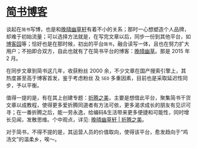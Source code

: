 # [简书博客](https://www.jianshu.com/u/9aae3d8f4c3d)

谈起在`简书`写博，也是和[晚晴幽草轩](https://jeffjade.com/)有着不小的关系；那时一心想塑造个人品牌，却难于初始流量；可以选择方法就是，在写完文章以后，同步一份到其他平台，如[博客园](https://www.cnblogs.com/jadeboy/)等；恰好也是在那时候，初出的平台`简书`，融合读写一体，且也在努力扩大用户；不拍即合双方，自此也就有了在简书平台的博客：[晚晴幽草](https://www.jianshu.com/u/9aae3d8f4c3d)。那是 2015 年 2 月。

在同步文章到简书这几年，收获粉丝 2000 余，不少文章在国产搜索引擎上，其热度甚至高于博客首发，鉴于考虑粉丝 及 `SEO` 多重因素，目前也是采取延迟性同步，予以平衡。

值得一提的是，有在其上创建专题：[折腾之美](https://www.jianshu.com/c/2f6a49e22121)，主要是想借此平台，聚集简书干货文章以成教程，使得更多爱折腾同道者有方法可依，更多渴求成长的朋友有见识可寻；在一番折腾之后，能一劳永逸，给编码&生活带来更多便捷和可能性，同时增长见闻，发散思维。个中观点，详见: [晚晴幽草轩 | 折腾之美](https://jeffjade.com/2016/02/22/2016-02-22-beautiful-of-toss/)。

对于简书，不得不提的是，其运营人员的价值取向，使得该平台，愈发趋向于“鸡汤文”的温柔乡，唉～。
